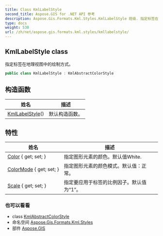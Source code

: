 ```yaml
---
title: Class KmlLabelStyle
second_title: Aspose.GIS for .NET API 参考
description: Aspose.Gis.Formats.Kml.Styles.KmlLabelStyle 班级. 指定标签在地理视图中的绘制方式
type: docs
weight: 530
url: /zh/net/aspose.gis.formats.kml.styles/kmllabelstyle/
---
```

## KmlLabelStyle class

指定标签在地理视图中的绘制方式。

```csharp
public class KmlLabelStyle : KmlAbstractColorStyle
```

## 构造函数

| 姓名 | 描述 |
| --- | --- |
| [KmlLabelStyle](kmllabelstyle/)() | 默认构造函数。 |

## 特性

| 姓名 | 描述 |
| --- | --- |
| [Color](../../aspose.gis.formats.kml.styles/kmlabstractcolorstyle/color/) { get; set; } | 指定图形元素的颜色。默认值White. |
| [ColorMode](../../aspose.gis.formats.kml.styles/kmlabstractcolorstyle/colormode/) { get; set; } | 指定图形元素的颜色模式。默认值：正常。 |
| [Scale](../../aspose.gis.formats.kml.styles/kmllabelstyle/scale/) { get; set; } | 指定要应用于标签的比例因子。默认值为“1”。 |

### 也可以看看

* class [KmlAbstractColorStyle](../kmlabstractcolorstyle/)
* 命名空间 [Aspose.Gis.Formats.Kml.Styles](../../aspose.gis.formats.kml.styles/)
* 部件 [Aspose.GIS](../../)


